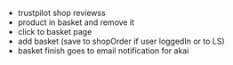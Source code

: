 - trustpilot shop reviewss
- product in basket and remove it
- click to basket page
- add basket (save to shopOrder if user loggedIn or to LS)
- basket finish goes to email notification for akai
